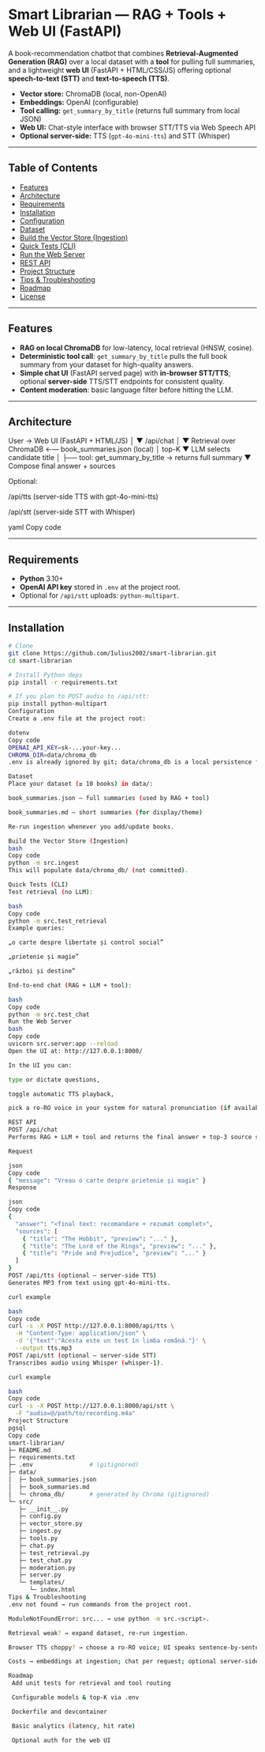 # Smart Librarian — RAG + Tools + Web UI (FastAPI)

A book-recommendation chatbot that combines **Retrieval-Augmented Generation (RAG)** over a local dataset with a **tool** for pulling full summaries, and a lightweight **web UI** (FastAPI + HTML/CSS/JS) offering optional **speech-to-text (STT)** and **text-to-speech (TTS)**.

- **Vector store:** ChromaDB (local, non-OpenAI)  
- **Embeddings:** OpenAI (configurable)  
- **Tool calling:** `get_summary_by_title` (returns full summary from local JSON)  
- **Web UI:** Chat-style interface with browser STT/TTS via Web Speech API  
- **Optional server-side:** TTS (`gpt-4o-mini-tts`) and STT (Whisper)  

---

## Table of Contents
- [Features](#features)
- [Architecture](#architecture)
- [Requirements](#requirements)
- [Installation](#installation)
- [Configuration](#configuration)
- [Dataset](#dataset)
- [Build the Vector Store (Ingestion)](#build-the-vector-store-ingestion)
- [Quick Tests (CLI)](#quick-tests-cli)
- [Run the Web Server](#run-the-web-server)
- [REST API](#rest-api)
- [Project Structure](#project-structure)
- [Tips & Troubleshooting](#tips--troubleshooting)
- [Roadmap](#roadmap)
- [License](#license)

---

## Features

- **RAG on local ChromaDB** for low-latency, local retrieval (HNSW, cosine).  
- **Deterministic tool call**: `get_summary_by_title` pulls the full book summary from your dataset for high-quality answers.  
- **Simple chat UI** (FastAPI served page) with **in-browser STT/TTS**; optional **server-side** TTS/STT endpoints for consistent quality.  
- **Content moderation**: basic language filter before hitting the LLM.  

---

## Architecture

User → Web UI (FastAPI + HTML/JS)
│
▼
/api/chat
│
▼
Retrieval over ChromaDB ←— book_summaries.json (local)
│ top-K
▼
LLM selects candidate title
│
├── tool: get_summary_by_title → returns full summary
▼
Compose final answer + sources

Optional:

/api/tts (server-side TTS with gpt-4o-mini-tts)

/api/stt (server-side STT with Whisper)

yaml
Copy code

---

## Requirements

- **Python** 3.10+  
- **OpenAI API key** stored in `.env` at the project root.  
- Optional for `/api/stt` uploads: `python-multipart`.  

---

## Installation

```bash
# Clone
git clone https://github.com/Iulius2002/smart-librarian.git
cd smart-librarian

# Install Python deps
pip install -r requirements.txt

# If you plan to POST audio to /api/stt:
pip install python-multipart
Configuration
Create a .env file at the project root:

dotenv
Copy code
OPENAI_API_KEY=sk-...your-key...
CHROMA_DIR=data/chroma_db
.env is already ignored by git; data/chroma_db is a local persistence folder for Chroma.

Dataset
Place your dataset (≥ 10 books) in data/:

book_summaries.json — full summaries (used by RAG + tool)

book_summaries.md — short summaries (for display/theme)

Re-run ingestion whenever you add/update books.

Build the Vector Store (Ingestion)
bash
Copy code
python -m src.ingest
This will populate data/chroma_db/ (not committed).

Quick Tests (CLI)
Test retrieval (no LLM):

bash
Copy code
python -m src.test_retrieval
Example queries:

„o carte despre libertate și control social”

„prietenie și magie”

„război și destine”

End-to-end chat (RAG + LLM + tool):

bash
Copy code
python -m src.test_chat
Run the Web Server
bash
Copy code
uvicorn src.server:app --reload
Open the UI at: http://127.0.0.1:8000/

In the UI you can:

type or dictate questions,

toggle automatic TTS playback,

pick a ro-RO voice in your system for natural pronunciation (if available).

REST API
POST /api/chat
Performs RAG + LLM + tool and returns the final answer + top-3 source snippets.

Request

json
Copy code
{ "message": "Vreau o carte despre prietenie și magie" }
Response

json
Copy code
{
  "answer": "<final text: recomandare + rezumat complet>",
  "sources": [
    { "title": "The Hobbit", "preview": "..." },
    { "title": "The Lord of the Rings", "preview": "..." },
    { "title": "Pride and Prejudice", "preview": "..." }
  ]
}
POST /api/tts (optional — server-side TTS)
Generates MP3 from text using gpt-4o-mini-tts.

curl example

bash
Copy code
curl -s -X POST http://127.0.0.1:8000/api/tts \
  -H "Content-Type: application/json" \
  -d '{"text":"Acesta este un test în limba română."}' \
  --output tts.mp3
POST /api/stt (optional — server-side STT)
Transcribes audio using Whisper (whisper-1).

curl example

bash
Copy code
curl -s -X POST http://127.0.0.1:8000/api/stt \
  -F "audio=@/path/to/recording.m4a"
Project Structure
pgsql
Copy code
smart-librarian/
├─ README.md
├─ requirements.txt
├─ .env                # (gitignored)
├─ data/
│  ├─ book_summaries.json
│  ├─ book_summaries.md
│  └─ chroma_db/       # generated by Chroma (gitignored)
└─ src/
   ├─ __init__.py
   ├─ config.py
   ├─ vector_store.py
   ├─ ingest.py
   ├─ tools.py
   ├─ chat.py
   ├─ test_retrieval.py
   ├─ test_chat.py
   ├─ moderation.py
   ├─ server.py
   └─ templates/
      └─ index.html
Tips & Troubleshooting
.env not found → run commands from the project root.

ModuleNotFoundError: src... → use python -m src.<script>.

Retrieval weak? → expand dataset, re-run ingestion.

Browser TTS choppy? → choose a ro-RO voice; UI speaks sentence-by-sentence.

Costs → embeddings at ingestion; chat per request; optional server-side TTS/STT per request.

Roadmap
 Add unit tests for retrieval and tool routing

 Configurable models & top-K via .env

 Dockerfile and devcontainer

 Basic analytics (latency, hit rate)

 Optional auth for the web UI